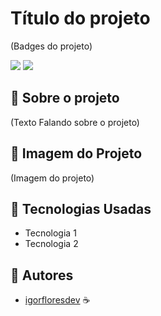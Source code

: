 # Título do projeto

(Badges do projeto)

<img src="https://img.shields.io/badge/Status-Em_Desenvolvimento-orange"/> <img src="https://img.shields.io/badge/Status-Concluido-green"/>

## 🔗 Sobre o projeto

(Texto Falando sobre o projeto)

## 🔗 Imagem do Projeto

(Imagem do projeto)

## 🔗 Tecnologias Usadas

- Tecnologia 1
- Tecnologia 2

## 🔗 Autores
 - [igorfloresdev](https://github.com/igorfloresdev) ☕

